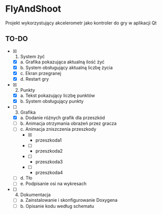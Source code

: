 # FlyAndShoot
 Projekt wykorzystujący akcelerometr jako kontroler do gry w aplikacji Qt

## TO-DO
- [x] 1. System żyć
    - [x] a. Grafika pokazująca aktualną ilość żyć
    - [x] b. System obsługujący aktualną liczbę życia
    - [x] c. Ekran przegranej
    - [x] d. Restart gry
- [x] 2. Punkty
    - [x] a. Tekst pokazujący liczbę punktów
    - [x] b. System obsługujący punkty
- [ ] 3. Grafika
    - [x] a. Dodanie różnych grafik dla przeszkód
    - [ ] b. Animacja otrzymania obrażeń przez gracza
    - [ ] c. Animacja zniszczenia przeszkody
        - [x] - przeszkoda1
        - [ ] - przeszkoda2
        - [ ] - przeszkoda3
        - [ ] - przeszkoda4
    - [ ] d. Tło 
    - [ ] e. Podpisanie osi na wykresach
- [ ] 4. Dokumentacja
    - [ ] a. Zainstalowanie i skonfigurowanie Doxygena
    - [ ] b. Opisanie kodu według schematu
